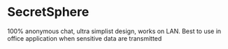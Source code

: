 # SecretSphere
100% anonymous chat, ultra simplist design, works on LAN. Best to use in office application when sensitive data are transmitted
